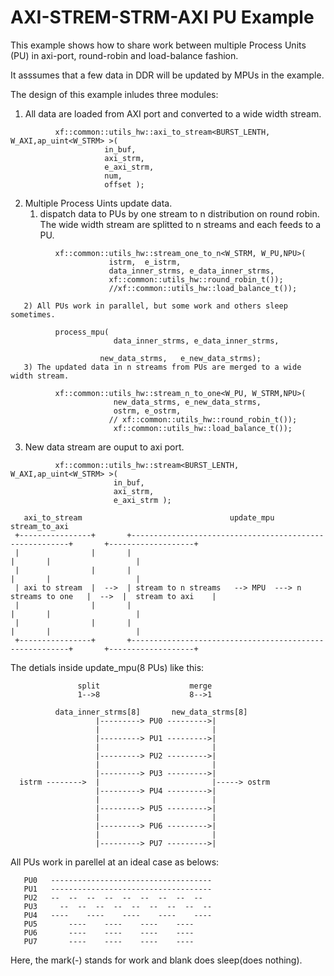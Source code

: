 # AXI-STREM-STRM-AXI PU Example

This example shows how to share work between multiple Process Units (PU) in axi-port, round-robin and load-balance fashion.

It asssumes that a few data in DDR will be updated by MPUs in the example.

The design of this example inludes three modules:
   1. All data are loaded from AXI port and converted to a wide width stream.
 ``` 
           xf::common::utils_hw::axi_to_stream<BURST_LENTH, W_AXI,ap_uint<W_STRM> >(
                      in_buf, 
                      axi_strm, 
                      e_axi_strm,
                      num, 
                      offset );
 ``` 

   2. Multiple Process Uints update data.
       1) dispatch data to PUs by one stream to n distribution on round robin. 
           The wide width stream are splitted to n streams and each feeds to a PU.
 ``` 
           xf::common::utils_hw::stream_one_to_n<W_STRM, W_PU,NPU>(
                       istrm,  e_istrm,
                       data_inner_strms, e_data_inner_strms,
                       xf::common::utils_hw::round_robin_t());
                       //xf::common::utils_hw::load_balance_t());
 ``` 
       2) All PUs work in parallel, but some work and others sleep sometimes.
 ``` 
           process_mpu( 
                        data_inner_strms, e_data_inner_strms,
 ``` 
                        new_data_strms,   e_new_data_strms);
       3) The updated data in n streams from PUs are merged to a wide width stream.
 ``` 
           xf::common::utils_hw::stream_n_to_one<W_PU, W_STRM,NPU>(
                        new_data_strms, e_new_data_strms,
                        ostrm, e_ostrm,
                       // xf::common::utils_hw::round_robin_t());
                        xf::common::utils_hw::load_balance_t());
 ``` 

   3. New data stream are ouput to axi port.
 ``` 
           xf::common::utils_hw::stream<BURST_LENTH, W_AXI,ap_uint<W_STRM> >(
                        in_buf,
                        axi_strm, 
                        e_axi_strm );
 ``` 
  
 ``` 
    axi_to_stream                                 update_mpu                                    stream_to_axi 
  +----------------+       +--------------------------------------------------------+       +-------------------+
  |                |       |                                                        |       |                   |
  |                |       |                                                        |       |                   |
  | axi to stream  |  -->  | stream to n streams   --> MPU  ---> n streams to one   |  -->  |  stream to axi    |
  |                |       |                                                        |       |                   |
  |                |       |                                                        |       |                   |
  +----------------+       +--------------------------------------------------------+       +-------------------+
 ```
   
 The detials inside update_mpu(8 PUs) like this:
 
```
               split                    merge
               1-->8                    8-->1 
 
          data_inner_strms[8]       new_data_strms[8] 
                   |---------> PU0 --------->| 
                   |                         |
                   |---------> PU1 --------->|
                   |                         |
                   |---------> PU2 --------->|
                   |                         |
                   |---------> PU3 --------->|
  istrm -------->  |                         |-----> ostrm
                   |---------> PU4 --------->|
                   |                         |
                   |---------> PU5 --------->|
                   |                         |
                   |---------> PU6 --------->|
                   |                         |
                   |---------> PU7 --------->|
```

  All PUs work in parellel at an ideal case as belows:

```
   PU0   ------------------------------------
   PU1   ------------------------------------
   PU2   --  --  --  --  --  --  --  --  -- 
   PU3     --  --  --  --  --  --  --  --  --
   PU4   ----    ----    ----    ----    ----
   PU5       ----    ----    ----    ----    
   PU6       ----    ----    ----    ----    
   PU7       ----    ----    ----    ----    
```
  Here, the mark(-) stands for work and blank does sleep(does nothing).

